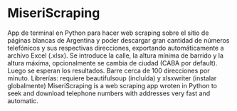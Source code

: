 # MiseriScraping
App de terminal en Python para hacer web scraping sobre el sitio de páginas blancas de Argentina y poder descargar gran cantidad de números telefónicos y sus respectivas direcciones, exportando automáticamente a archivo Excel (.xlsx). Se introduce la calle, la altura mínima de barrido y la altura máxima, opcionalmente se cambia de ciudad (CABA por default). Luego se esperan los resultados. Barre cerca de 100 direcciones por minuto.
Librerías: requiere beautifulsoup (incluída) y xlsxwriter (instalar globalmente)
MiseriScraping is a web scraping app wroten in Python to seek and download telephone numbers with addresses very fast and automatic.
